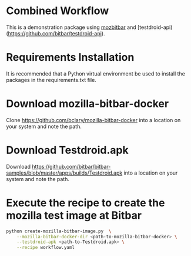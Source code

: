 # Combined Workflow
This is a demonstration package using
[mozbitbar](https://github.com/worldomonation/mozbitbar) and
[testdroid-api)(https://github.com/bitbar/testdroid-api).

# Requirements Installation

It is recommended that a Python virtual environment be used to install
the packages in the requirements.txt file.

# Download mozilla-bitbar-docker

Clone https://github.com/bclary/mozilla-bitbar-docker into a location
on your system and note the path.

# Download Testdroid.apk

Download
https://github.com/bitbar/bitbar-samples/blob/master/apps/builds/Testdroid.apk
into a location on your system and note the path.

# Execute the recipe to create the mozilla test image at Bitbar

``` bash
python create-mozilla-bitbar-image.py  \
    --mozilla-bitbar-docker-dir <path-to-mozilla-bitbar-docker> \
    --testdroid-apk <path-to-Testdroid.apk> \
	--recipe workflow.yaml
```
